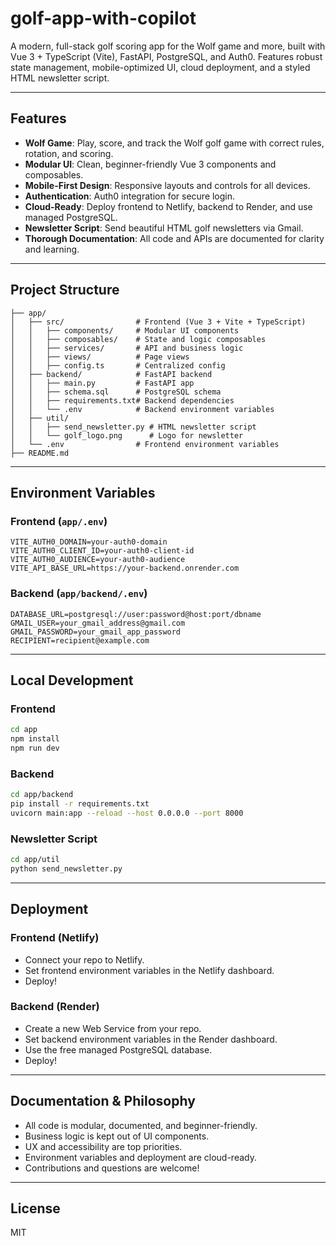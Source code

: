# golf-app-with-copilot

A modern, full-stack golf scoring app for the Wolf game and more, built with Vue 3 + TypeScript (Vite), FastAPI, PostgreSQL, and Auth0. Features robust state management, mobile-optimized UI, cloud deployment, and a styled HTML newsletter script.

---

## Features
- **Wolf Game**: Play, score, and track the Wolf golf game with correct rules, rotation, and scoring.
- **Modular UI**: Clean, beginner-friendly Vue 3 components and composables.
- **Mobile-First Design**: Responsive layouts and controls for all devices.
- **Authentication**: Auth0 integration for secure login.
- **Cloud-Ready**: Deploy frontend to Netlify, backend to Render, and use managed PostgreSQL.
- **Newsletter Script**: Send beautiful HTML golf newsletters via Gmail.
- **Thorough Documentation**: All code and APIs are documented for clarity and learning.

---

## Project Structure

```
├── app/
│   ├── src/                # Frontend (Vue 3 + Vite + TypeScript)
│   │   ├── components/     # Modular UI components
│   │   ├── composables/    # State and logic composables
│   │   ├── services/       # API and business logic
│   │   ├── views/          # Page views
│   │   ├── config.ts       # Centralized config
│   ├── backend/            # FastAPI backend
│   │   ├── main.py         # FastAPI app
│   │   ├── schema.sql      # PostgreSQL schema
│   │   ├── requirements.txt# Backend dependencies
│   │   └── .env            # Backend environment variables
│   ├── util/
│   │   ├── send_newsletter.py # HTML newsletter script
│   │   └── golf_logo.png      # Logo for newsletter
│   └── .env                # Frontend environment variables
├── README.md
```

---

## Environment Variables

### Frontend (`app/.env`)
```
VITE_AUTH0_DOMAIN=your-auth0-domain
VITE_AUTH0_CLIENT_ID=your-auth0-client-id
VITE_AUTH0_AUDIENCE=your-auth0-audience
VITE_API_BASE_URL=https://your-backend.onrender.com
```

### Backend (`app/backend/.env`)
```
DATABASE_URL=postgresql://user:password@host:port/dbname
GMAIL_USER=your_gmail_address@gmail.com
GMAIL_PASSWORD=your_gmail_app_password
RECIPIENT=recipient@example.com
```

---

## Local Development

### Frontend
```bash
cd app
npm install
npm run dev
```

### Backend
```bash
cd app/backend
pip install -r requirements.txt
uvicorn main:app --reload --host 0.0.0.0 --port 8000
```

### Newsletter Script
```bash
cd app/util
python send_newsletter.py
```

---

## Deployment

### Frontend (Netlify)
- Connect your repo to Netlify.
- Set frontend environment variables in the Netlify dashboard.
- Deploy!

### Backend (Render)
- Create a new Web Service from your repo.
- Set backend environment variables in the Render dashboard.
- Use the free managed PostgreSQL database.
- Deploy!

---

## Documentation & Philosophy
- All code is modular, documented, and beginner-friendly.
- Business logic is kept out of UI components.
- UX and accessibility are top priorities.
- Environment variables and deployment are cloud-ready.
- Contributions and questions are welcome!

---

## License
MIT
